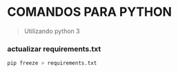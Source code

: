 # COMANDOS PARA PYTHON
> Utilizando python 3


### actualizar requirements.txt
```bash
pip freeze > requirements.txt
```

